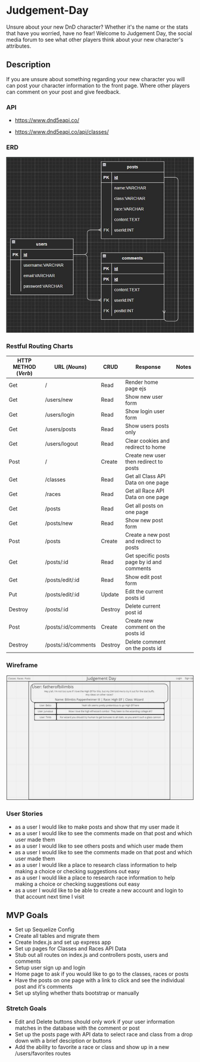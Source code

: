 # Judgement-Day

Unsure about your new DnD character? Whether it's the name or the stats that have you worried, have no fear! Welcome to Judgement Day, the social media forum to see what other players think about your new character's attributes.

## Description

If you are unsure about something regarding your new character you will can post your character information to the front page. Where other players can comment on your post and give feedback.

### API

- https://www.dnd5eapi.co/

- https://www.dnd5eapi.co/api/classes/

### ERD

![ERD Tables](/images/ERD.JPG)

### Restful Routing Charts

| HTTP METHOD (_Verb_) | URL (_Nouns_)       | CRUD    | Response                                   | Notes |
| -------------------- | ------------------- | ------- | ------------------------------------------ | ----- |
| Get                  | /                   | Read    | Render home page ejs                       |       |
| Get                  | /users/new          | Read    | Show new user form                         |       |
| Get                  | /users/login        | Read    | Show login user form                       |       |
| Get                  | /users/posts        | Read    | Show users posts only                      |       |
| Get                  | /users/logout       | Read    | Clear cookies and redirect to home         |       |
| Post                 | /                   | Create  | Create new user then redirect to posts     |       |
| Get                  | /classes            | Read    | Get all Class API Data on one page         |       |
| Get                  | /races              | Read    | Get all Race API Data on one page          |       |
| Get                  | /posts              | Read    | Get all posts on one page                  |       |
| Get                  | /posts/new          | Read    | Show new post form                         |       |
| Post                 | /posts              | Create  | Create a new post and redirect to posts    |       |
| Get                  | /posts/:id          | Read    | Get specific posts page by id and comments |       |
| Get                  | /posts/edit/:id     | Read    | Show edit post form                        |       |
| Put                  | /posts/edit/:id     | Update  | Edit the current posts id                  |       |
| Destroy              | /posts/:id          | Destroy | Delete current post id                     |       |
| Post                 | /posts/:id/comments | Create  | Create new comment on the posts id         |       |
| Destroy              | /posts/:id/comments | Destroy | Delete comment on the posts id             |       |

### Wireframe

![Wireframe](/images/WireframeJD.JPG)

### User Stories

- as a user I would like to make posts and show that my user made it
- as a user I would like to see the comments made on that post and which user made them
- as a user I would like to see others posts and which user made them
- as a user I would like to see the comments made on that post and which user made them
- as a user I would like a place to research class information to help making a choice or checking suggestions out easy
- as a user I would like a place to research race information to help making a choice or checking suggestions out easy
- as a user I would like to be able to create a new account and login to that account next time I visit

## MVP Goals

- Set up Sequelize Config
- Create all tables and migrate them
- Create Index.js and set up express app
- Set up pages for Classes and Races API Data
- Stub out all routes on index.js and controllers posts, users and comments
- Setup user sign up and login
- Home page to ask if you would like to go to the classes, races or posts
- Have the posts on one page with a link to click and see the individual post and it's comments
- Set up styling whether thats bootstrap or manually

### Stretch Goals

- Edit and Delete buttons should only work if your user information matches in the database with the comment or post
- Set up the posts page with API data to select race and class from a drop down with a brief desciption or buttons
- Add the ability to favorite a race or class and show up in a new /users/favorites routes
